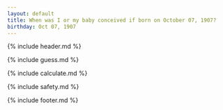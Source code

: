 ```yaml
---
layout: default
title: When was I or my baby conceived if born on October 07, 1907?
birthday: Oct 07, 1907
---
```


{% include header.md %}

{% include guess.md %}

{% include calculate.md %}

{% include safety.md %}

{% include footer.md %}



